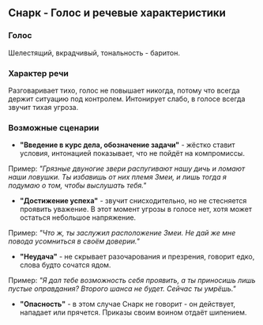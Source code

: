 ## Снарк - Голос и речевые характеристики

### Голос

Шелестящий, вкрадчивый, тональность - баритон.

### Характер речи

Разговаривает тихо, голос не повышает никогда, потому что всегда держит ситуацию под контролем. Интонирует слабо, в голосе всегда звучит тихая угроза. 

### Возможные сценарии

* **"Введение в курс дела, обозначение задачи"** - жёстко ставит условия, интонацией показывает, что не пойдёт на компромиссы.

Пример: _"Грязные двуногие звери распугивают нашу дичь и ломают наши ловушки. Ты избавишь от них племя Змеи, и лишь тогда я подумаю о том, чтобы выслушать тебя."_

* **"Достижение успеха"** - звучит снисходительно, но не стесняется проявить уважение. В этот момент угрозы в голосе нет, хотя может остаться небольшое напряжение.

Пример: _"Что ж, ты заслужил расположение Змеи. Не дай же мне повода усомниться в своём доверии."_

* **"Неудача"** - не скрывает разочарования и презрения, говорит едко, слова будто сочатся ядом.

Пример: _"Я дал тебе возможность себя проявить, а ты приносишь лишь пустые оправдания? Второго шанса не будет. Сейчас ты умрёшь."_

* **"Опасность"** - в этом случае Снарк не говорит - он действует, нападает или прячется. Приказы своим воином отдаёт шипением.
